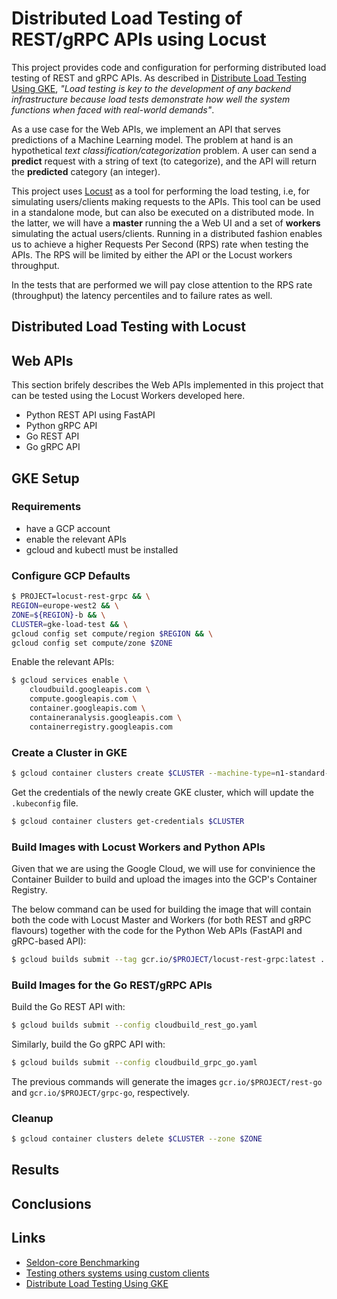 # Distributed Load Testing of REST/gRPC APIs using Locust

This project provides code and configuration for performing distributed load testing of REST and gRPC APIs. As described in [Distribute Load Testing Using GKE](https://github.com/GoogleCloudPlatform/distributed-load-testing-using-kubernetes), *"Load testing is key to the development of any backend infrastructure because load tests demonstrate how well the system functions when faced with real-world demands"*. 

As a use case for the Web APIs, we implement an API that serves predictions of a Machine Learning model. The problem at hand is an hypothetical *text classification/categorization* problem. A user can send a **predict** request with a string of text (to categorize), and the API will return the **predicted** category (an integer).

This project uses [Locust](https://locust.io/) as a tool for performing the load testing, i.e, for simulating users/clients making requests to the APIs. This tool can be used in a standalone mode, but can also be executed on a distributed mode. In the latter, we will have a **master** running the a Web UI and a set of **workers** simulating the actual users/clients. Running in a distributed fashion enables us to achieve a higher Requests Per Second (RPS) rate when testing the APIs. The RPS will be limited by either the API or the Locust workers throughput.

In the tests that are performed we will pay close attention to the RPS rate (throughput) the latency percentiles and to failure rates as well.

## Distributed Load Testing with Locust

## Web APIs

This section brifely describes the Web APIs implemented in this project that can be tested using the Locust Workers developed here.

- Python REST API using FastAPI
- Python gRPC API
- Go REST API
- Go gRPC API

## GKE Setup

### Requirements

- have a GCP account
- enable the relevant APIs
- gcloud and kubectl must be installed

### Configure GCP Defaults

```bash
$ PROJECT=locust-rest-grpc && \
REGION=europe-west2 && \
ZONE=${REGION}-b && \
CLUSTER=gke-load-test && \
gcloud config set compute/region $REGION && \
gcloud config set compute/zone $ZONE
```

Enable the relevant APIs:

```bash
$ gcloud services enable \
    cloudbuild.googleapis.com \
    compute.googleapis.com \
    container.googleapis.com \
    containeranalysis.googleapis.com \
    containerregistry.googleapis.com 
```

### Create a Cluster in GKE

```bash
$ gcloud container clusters create $CLUSTER --machine-type=n1-standard-8
```

Get the credentials of the newly create GKE cluster, which will update the `.kubeconfig` file.

```bash
$ gcloud container clusters get-credentials $CLUSTER
```

### Build Images with Locust Workers and Python APIs

Given that we are using the Google Cloud, we will use for convinience the Container Builder to build and upload the images into the GCP's Container Registry.

The below command can be used for building the image that will contain both the code with Locust Master and Workers (for both REST and gRPC flavours) together with the code for the Python Web APIs (FastAPI and gRPC-based API):

```bash
$ gcloud builds submit --tag gcr.io/$PROJECT/locust-rest-grpc:latest .
```

### Build Images for the Go REST/gRPC APIs

Build the Go REST API with:

```bash
$ gcloud builds submit --config cloudbuild_rest_go.yaml
```

Similarly, build the Go gRPC API with:

```bash
$ gcloud builds submit --config cloudbuild_grpc_go.yaml
```

The previous commands will generate the images `gcr.io/$PROJECT/rest-go` and `gcr.io/$PROJECT/grpc-go`, respectively.

### Cleanup

```bash
$ gcloud container clusters delete $CLUSTER --zone $ZONE
```

## Results


## Conclusions


## Links

- [Seldon-core Benchmarking](https://docs.seldon.io/projects/seldon-core/en/v1.1.0/reference/benchmarking.html)
- [Testing others systems using custom clients](https://docs.locust.io/en/stable/testing-other-systems.html)
- [Distribute Load Testing Using GKE](https://github.com/GoogleCloudPlatform/distributed-load-testing-using-kubernetes)
